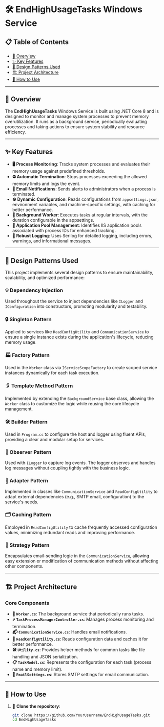 # 🛠️ EndHighUsageTasks Windows Service

## 📋 Table of Contents
- [📖 Overview](#overview)
- [✨ Key Features](#key-features)
- [🧩 Design Patterns Used](#design-patterns-used)
- [🏗️ Project Architecture](#project-architecture)
- [🚀 How to Use](#how-to-use)

---

## 📖 Overview
The **EndHighUsageTasks** Windows Service is built using .NET Core 8 and is designed to monitor and manage system processes to prevent memory overutilization. It runs as a background service, periodically evaluating processes and taking actions to ensure system stability and resource efficiency.

---

## ✨ Key Features
- **🖥️ Process Monitoring**: Tracks system processes and evaluates their memory usage against predefined thresholds.
- **⛔ Automatic Termination**: Stops processes exceeding the allowed memory limits and logs the event.
- **📧 Email Notifications**: Sends alerts to administrators when a process is terminated.
- **⚙️ Dynamic Configuration**: Reads configurations from `appsettings.json`, environment variables, and machine-specific settings, with caching for better performance.
- **🔁 Background Worker**: Executes tasks at regular intervals, with the duration configurable in the appsettings.
- **📂 Application Pool Management**: Identifies IIS application pools associated with process IDs for enhanced tracking.
- **📜 Robust Logging**: Uses Serilog for detailed logging, including errors, warnings, and informational messages.

---

## 🧩 Design Patterns Used

This project implements several design patterns to ensure maintainability, scalability, and optimized performance:

### 💡 Dependency Injection
Used throughout the service to inject dependencies like `ILogger` and `IConfiguration` into constructors, promoting modularity and testability.

### 🔒 Singleton Pattern
Applied to services like `ReadConfigUtility` and `CommunicationService` to ensure a single instance exists during the application's lifecycle, reducing memory usage.

### 🏭 Factory Pattern
Used in the `Worker` class via `IServiceScopeFactory` to create scoped service instances dynamically for each task execution.

### 🖇️ Template Method Pattern
Implemented by extending the `BackgroundService` base class, allowing the `Worker` class to customize the logic while reusing the core lifecycle management.

### 🛠️ Builder Pattern
Used in `Program.cs` to configure the host and logger using fluent APIs, providing a clear and modular setup for services.

### 👀 Observer Pattern
Used with `ILogger` to capture log events. The logger observes and handles log messages without coupling tightly with the business logic.

### 🔌 Adapter Pattern
Implemented in classes like `CommunicationService` and `ReadConfigUtility` to adapt external dependencies (e.g., SMTP email, configuration) to the service's needs.

### 🗂️ Caching Pattern
Employed in `ReadConfigUtility` to cache frequently accessed configuration values, minimizing redundant reads and improving performance.

### 🎯 Strategy Pattern
Encapsulates email-sending logic in the `CommunicationService`, allowing easy extension or modification of communication methods without affecting other components.

---

## 🏗️ Project Architecture

### Core Components
- **🔄 `Worker.cs`**: The background service that periodically runs tasks.
- **⚡ `TaskProcessManagerController.cs`**: Manages process monitoring and termination.
- **📬 `CommunicationService.cs`**: Handles email notifications.
- **📂 `ReadConfigUtility.cs`**: Reads configuration data and caches it for better performance.
- **🛠️ `Utility.cs`**: Provides helper methods for common tasks like file handling and JSON serialization.
- **📋 `TaskModel.cs`**: Represents the configuration for each task (process name and memory limit).
- **📧 `EmailSettings.cs`**: Stores SMTP settings for email communication.

---

## 🚀 How to Use

1. 📂 **Clone the repository**:
   ```bash
   git clone https://github.com/YourUsername/EndHighUsageTasks.git
   cd EndHighUsageTasks
